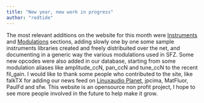 ```yaml
---
title: "New year, new work in progress"
author: "redtide"
---
```

The most relevant additions on the website for this month were [Instruments]
and [Modulations] sections, adding slowly one by one some sample instruments
libraries created and freely distribuited over the net, and documenting in a
generic way the various modulations used in SFZ.
Some new opcodes were also added in our database, starting from some modulation
aliases like amplitude_ccN, pan_ccN and tune_ccN to the recent fil_gain.
I would like to thank some people who contributed to the site, like falkTX
for adding our news feed on [Linuxaudio Planet], jpcima, MatFluor, PaulFd and sfw.
This website is an opensource non profit project, I hope to see more people
involved in the future to help make it grow.


[Instruments]:       https://sfzinstruments.github.io
[Modulations]:       ../../modulations/index.md
[Linuxaudio Planet]: https://planet.linuxaudio.org/

